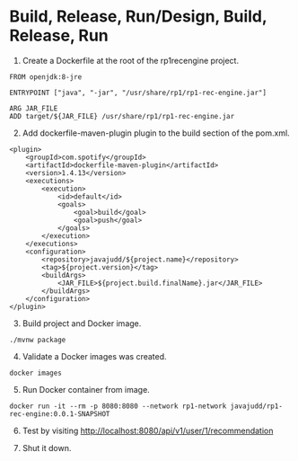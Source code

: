 # Build, Release, Run/Design, Build, Release, Run

1. Create a Dockerfile at the root of the rp1recengine project.
```
FROM openjdk:8-jre

ENTRYPOINT ["java", "-jar", "/usr/share/rp1/rp1-rec-engine.jar"]

ARG JAR_FILE
ADD target/${JAR_FILE} /usr/share/rp1/rp1-rec-engine.jar
```

2. Add dockerfile-maven-plugin plugin to the build section of the pom.xml.
```
<plugin>
    <groupId>com.spotify</groupId>
    <artifactId>dockerfile-maven-plugin</artifactId>
    <version>1.4.13</version>
    <executions>
        <execution>
            <id>default</id>
            <goals>
                <goal>build</goal>
                <goal>push</goal>
            </goals>
        </execution>
    </executions>
    <configuration>
        <repository>javajudd/${project.name}</repository>
        <tag>${project.version}</tag>
        <buildArgs>
            <JAR_FILE>${project.build.finalName}.jar</JAR_FILE>
        </buildArgs>
    </configuration>
</plugin>
```

3. Build project and Docker image.
```
./mvnw package
```

4. Validate a Docker images was created.
```
docker images
```

5. Run Docker container from image.
```
docker run -it --rm -p 8080:8080 --network rp1-network javajudd/rp1-rec-engine:0.0.1-SNAPSHOT
```

6. Test by visiting [http://localhost:8080/api/v1/user/1/recommendation](http://localhost:8080/api/v1/user/2/recommendation)

7. Shut it down.